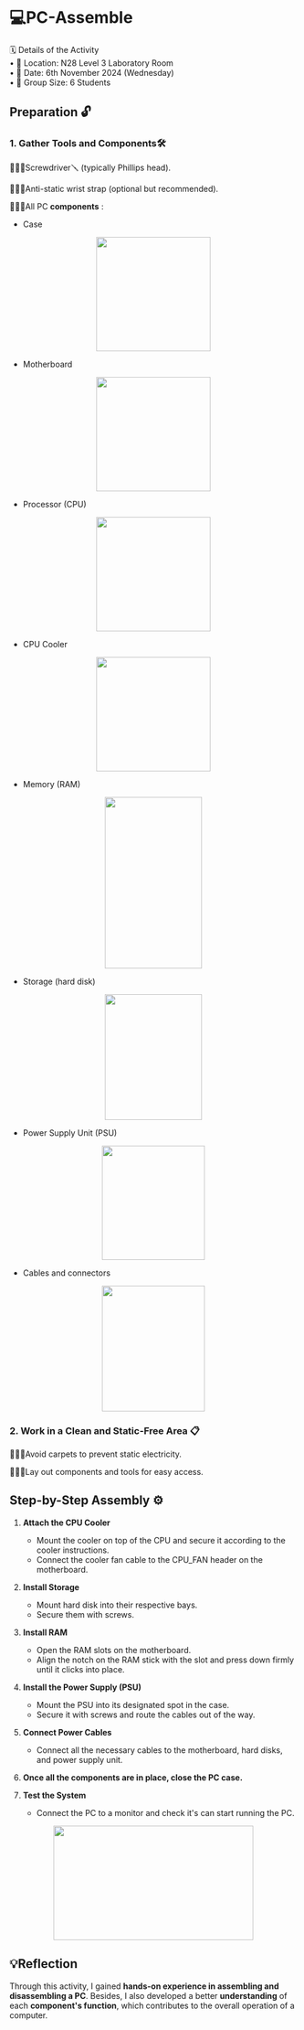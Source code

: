 # 💻PC-Assemble
🗓️ Details of the Activity<br>
• 📍 Location: N28 Level 3 Laboratory Room<br>
• 📅 Date: 6th November 2024 (Wednesday)<br>
• 👥 Group Size: 6 Students

<h2> Preparation 🔓</h2>
<h3>1. Gather Tools and Components🛠️ </h3>

🙋🏻‍♀️Screwdriver🪛 (typically Phillips head).

🙋🏻‍♀️Anti-static wrist strap (optional but recommended).

🙋🏻‍♀️All PC **components** :
        
- Case
<p align="center">
<img src = "https://github.com/user-attachments/assets/db86e331-8938-4ba2-ad02-456b744e800c" width="200" height="200"/>
</p>

- Motherboard
<p align="center">
<img src = "https://github.com/user-attachments/assets/f55cb576-21aa-4e46-8d2c-67a2c247f31c" width="200" height="200"/>
</p>      

- Processor (CPU)
<p align="center">
<img src = "https://github.com/user-attachments/assets/84f483fc-8efd-416a-9377-6b546aff36b5" width="200" height="200"/>
</p>     

- CPU Cooler
<p align="center">
<img src = "https://github.com/user-attachments/assets/48624f93-0e04-409f-ab7a-dda1d42f4c07" width="200" height="200"/>
</p>

- Memory (RAM)
<p align="center">
<img src = "https://github.com/user-attachments/assets/8508d1c8-3a67-46a2-999e-5d22ad921209"width="170" height="300"/>
</p>

- Storage (hard disk)
<p align="center">
<img src = "https://github.com/user-attachments/assets/fd5a9629-07f2-4846-ace8-b46e4271a778" width="170" height="220"/>
</p>  

- Power Supply Unit (PSU)
<p align="center">
<img src = "https://github.com/user-attachments/assets/e1eda847-7282-4258-9dc5-d81bb64fe334" width="180" height="200"/>
</p>

- Cables and connectors
<p align="center">
<img src = "https://github.com/user-attachments/assets/da367f8d-25c9-4194-94c2-e4ced20bd367" width="180" height="220"/>
</p>

      
<h3>2. Work in a Clean and Static-Free Area 📋</h3>

  🙋🏻‍♀️Avoid carpets to prevent static electricity.
    
  🙋🏻‍♀️Lay out components and tools for easy access.


<h2> Step-by-Step Assembly ⚙️</h2> 

1. **Attach the CPU Cooler**
    - Mount the cooler on top of the CPU and secure it according to the cooler instructions.
    - Connect the cooler fan cable to the CPU_FAN header on the motherboard.
    
2. **Install Storage**
    - Mount hard disk into their respective bays.
    - Secure them with screws.
   
3. **Install RAM**
    - Open the RAM slots on the motherboard.
    - Align the notch on the RAM stick with the slot and press down firmly until it clicks into place.
   
4. **Install the Power Supply (PSU)**
    - Mount the PSU into its designated spot in the case.
    - Secure it with screws and route the cables out of the way.
   
5. **Connect Power Cables**
    - Connect all the necessary cables to the motherboard, hard disks, and power supply unit.
   
6. **Once all the components are in place, close the PC case.**
    
7. **Test the System**
    - Connect the PC to a monitor and check it's can start running the PC.

<p align="center">
  <img src = "https://github.com/user-attachments/assets/a997c1dd-6b37-4380-8931-d421fd501169" width="350" height="200"/>
</p>

<h2>💡Reflection </h2>

Through this activity, I gained **hands-on experience in assembling and disassembling a PC**. Besides, I also developed a better **understanding** of each **component's function**, which contributes to the overall operation of a computer.

